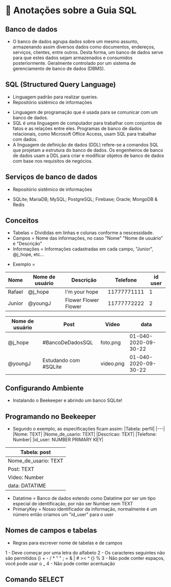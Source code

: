 # 🍄 Anotações sobre a Guia SQL

## Banco de dados

-   O banco de dados agrupa dados sobre um mesmo assunto, armazenando assim diversos dados como documentos, endereços, serviços, clientes, entre outros. Desta forma, um banco de dados serve para que estes dados sejam armazenados e consumidos posteriormente. Geralmente controlado por um sistema de gerenciamento de banco de dados (DBMS).

## SQL (Structured Query Language)

-   Linguagem padrão para realizar queries.
-   Repositório sistêmico de informações

*   Linguagem de programação que é usada para se comunicar com um banco de dados.
*   SQL é uma linguagem de computador para trabalhar com conjuntos de fatos e as relações entre eles. Programas de banco de dados relacionais, como Microsoft Office Access, usam SQL para trabalhar com dados.
*   A linguagem de definição de dados (DDL) refere-se a comandos SQL que projetam a estrutura do banco de dados. Os engenheiros de banco de dados usam a DDL para criar e modificar objetos de banco de dados com base nos requisitos de negócios.

## Serviços de banco de dados

-   Repositório sistêmico de informações

*   SQLite; MariaDB; MySQL; PostgreSQL; Firebase; Oracle; MongoDB & Redis

## Conceitos

-   Tabelas = Divididas em linhas e colunas conforme a nescessidade.
-   Campos = Nome das informações, no caso "Nome" "Nome de usuário" e "Descrição"
-   Informações = Informações cadastradas em cada campo, "Junior", @j_hope, etc...

*   Exemplo =

| Nome   | Nome de usuário | Descrição            | Telefone    | id user |
| ------ | --------------- | -------------------- | ----------- | ------- |
| Rafael | @j_hope         | I'm your hope        | 11777771111 | 1       |
| Junior | @youngJ         | Flower Flower Flower | 11777772222 | 2       |

| Nome de usuário | Post                  | Vídeo     | data                 |
| --------------- | --------------------- | --------- | -------------------- |
| @j_hope         | #BancoDeDadosSQL      | foto.png  | 01-040-2020-09-30-22 |
| @youngJ         | Estudando com #SQLite | video.png | 01-040-2020-09-30-22 |

## Configurando Ambiente

-   Instalando o Beekeeper e abrindo um banco SQLite!

## Programando no Beekeeper

-   Segundo o exemplo, as especificações ficam assim:
    |Tabela: perfil|
    |---|
    |Nome: TEXT|
    |Nome_de_usario: TEXT|
    |Descricao: TEXT|
    |Telefone: Number|
    |id_user: NUMBER PRIMARY KEY|

| Tabela: post        |
| --------------------- |
| Nome_de_usario: TEXT |
| Post: TEXT            |
| Video: Number         |
| data: DATATIME        |

-   Datatime = Banco de dados estendo como Datatime por ser um tipo especial de identificação, por não ser Number nem TEXT
-   PrimaryKey = Nosso identificador da informação, normalmente é um número então criamos um "id_user" para o user

## Nomes de campos e tabelas

-   Regras para escrever nome de tabelas e de campos

1 - Deve começar por uma letra do alfabeto
2 - Os caracteres seguintes não são permitidos () + - / * " " ; = & | # >< ^ {} %
3 - Não pode conter espaços, você pode usar o _
4 - Não pode conter acentuação

## Comando SELECT